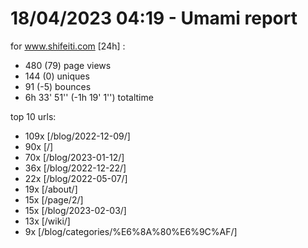 # 18/04/2023 04:19 - Umami report
for www.shifeiti.com [24h] :

 - 480 (79) page views
 - 144 (0) uniques
 - 91 (-5) bounces
 - 6h 33' 51'' (-1h 19' 1'') totaltime


top 10 urls:
 - 109x [/blog/2022-12-09/]
 - 90x [/]
 - 70x [/blog/2023-01-12/]
 - 36x [/blog/2022-12-22/]
 - 22x [/blog/2022-05-07/]
 - 19x [/about/]
 - 15x [/page/2/]
 - 15x [/blog/2023-02-03/]
 - 13x [/wiki/]
 - 9x [/blog/categories/%E6%8A%80%E6%9C%AF/]


